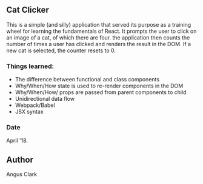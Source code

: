 ## Cat Clicker
This is a simple (and silly) application that served its purpose as a training wheel for learning the fundamentals of React. It prompts the user to click on an image of a cat, of which there are four. the application then counts the number of times a user has clicked and renders the result in the DOM. If a new cat is selected, the counter resets to 0.

### Things learned:
* The difference between functional and class components
* Why/When/How state is used to re-render components in the DOM
* Why/When/How/ props are passed from parent components to child
* Unidirectional data flow
* Webpack/Babel 
* JSX syntax

### Date 
April '18.

## Author
Angus Clark
